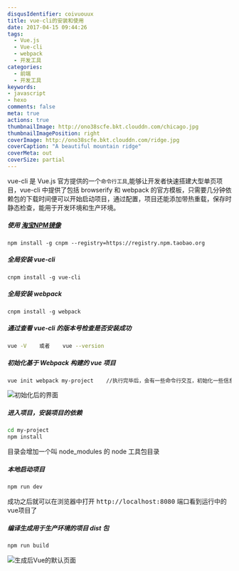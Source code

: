 ```yaml
---
disqusIdentifier: coivuouux
title: vue-cli的安装和使用
date: 2017-04-15 09:44:26
tags:
  - Vue.js
  - Vue-cli
  - webpack
  - 开发工具
categories:
  - 前端
  - 开发工具
keywords:
- javascript
- hexo
comments: false
meta: true
actions: true
thumbnailImage: http://ono38scfe.bkt.clouddn.com/chicago.jpg
thumbnailImagePosition: right
coverImage: http://ono38scfe.bkt.clouddn.com/ridge.jpg
coverCaption: "A beautiful mountain ridge"
coverMeta: out
coverSize: partial
---
```

<!-- toc -->

vue-cli 是 Vue.js 官方提供的一个`命令行工具`,能够让开发者快速搭建大型单页项目，vue-cli 中提供了包括 browserify 和 webpack 的官方模板，只需要几分钟依赖包的下载时间便可以开始启动项目，通过配置，项目还能添加带热重载，保存时静态检查，能用于开发环境和生产环境。
<!-- more -->
##### 使用 [淘宝NPM镜像](https://npm.taobao.org/)
```
npm install -g cnpm --registry=https://registry.npm.taobao.org
```
##### 全局安装 vue-cli
```
cnpm install -g vue-cli
```
##### 全局安装 webpack
```
cnpm install -g webpack
```
##### 通过查看 vue-cli 的版本号检查是否安装成功
```bash
vue -V    或者    vue --version
```

##### 初始化基于 Webpack 构建的 vue 项目
```bash
vue init webpack my-project    //执行完毕后，会有一些命令行交互，初始化一些信息。
```
![初始化后的界面](http://ono38scfe.bkt.clouddn.com/vue-cli-2.jpg)
##### 进入项目，安装项目的依赖
```bash
cd my-project
npm install    
```
目录会增加一个叫 node_modules 的 node 工具包目录
##### 本地启动项目
```bash
npm run dev   
```
成功之后就可以在浏览器中打开 <kbd>http://localhost:8080</kbd>  端口看到运行中的vue项目了
##### 编译生成用于生产环境的项目 dist 包
```bash
npm run build
```

![生成后Vue的默认页面](http://ono38scfe.bkt.clouddn.com/vue-cli-1.png)
